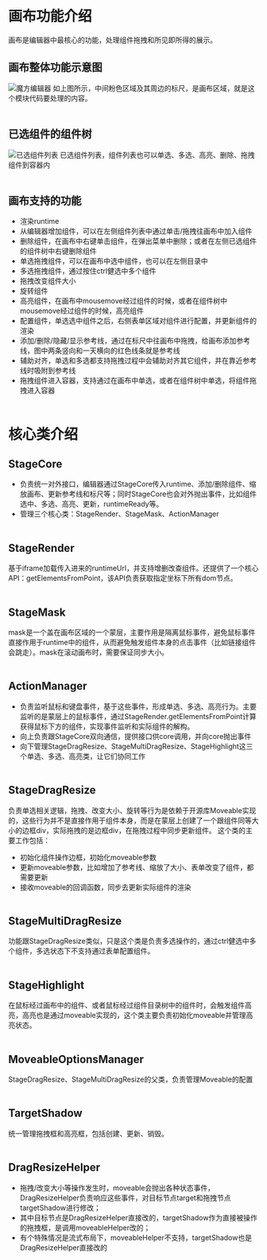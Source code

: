 # 画布功能介绍
画布是编辑器中最核心的功能，处理组件拖拽和所见即所得的展示。
## 画布整体功能示意图
![魔方编辑器](https://vfiles.gtimg.cn/vupload/20221113/78b8ab1668310500232.png)
如上图所示，中间粉色区域及其周边的标尺，是画布区域，就是这个模块代码要处理的内容。<br/><br/>
## 已选组件的组件树
![已选组件列表](https://vfiles.gtimg.cn/vupload/20221113/c3816e1668311041998.png)
已选组件列表，组件列表也可以单选、多选、高亮、删除、拖拽组件到容器内<br/><br/>

## 画布支持的功能
- 渲染runtime
- 从编辑器增加组件，可以在左侧组件列表中通过单击/拖拽往画布中加入组件
- 删除组件，在画布中右键单击组件，在弹出菜单中删除；或者在左侧已选组件的组件树中右键删除组件
- 单选拖拽组件，可以在画布中选中组件，也可以在左侧目录中
- 多选拖拽组件，通过按住ctrl健选中多个组件
- 拖拽改变组件大小
- 旋转组件
- 高亮组件，在画布中mousemove经过组件的时候，或者在组件树中mousemove经过组件的时候，高亮组件
- 配置组件，单选选中组件之后，右侧表单区域对组件进行配置，并更新组件的渲染
- 添加/删除/隐藏/显示参考线，通过在标尺中往画布中拖拽，给画布添加参考线，图中两条竖向和一天横向的红色线条就是参考线
- 辅助对齐，单选和多选都支持拖拽过程中会辅助对齐其它组件，并在靠近参考线时吸附到参考线
- 拖拽组件进入容器，支持通过在画布中单选，或者在组件树中单选，将组件拖拽进入容器
<br/><br/>
# 核心类介绍
## StageCore
- 负责统一对外接口，编辑器通过StageCore传入runtime、添加/删除组件、缩放画布、更新参考线和标尺等；同时StageCore也会对外抛出事件，比如组件选中、多选、高亮、更新，runtimeReady等。
- 管理三个核心类：StageRender、StageMask、ActionManager
<br/><br/>
## StageRender
基于iframe加载传入进来的runtimeUrl，并支持增删改查组件。还提供了一个核心API：getElementsFromPoint，该API负责获取指定坐标下所有dom节点。
<br/><br/>
## StageMask
mask是一个盖在画布区域的一个蒙层，主要作用是隔离鼠标事件，避免鼠标事件直接作用于runtime中的组件，从而避免触发组件本身的点击事件（比如链接组件会跳走）。mask在滚动画布时，需要保证同步大小。
<br/><br/>
## ActionManager
- 负责监听鼠标和键盘事件，基于这些事件，形成单选、多选、高亮行为。主要监听的是蒙层上的鼠标事件，通过StageRender.getElementsFromPoint计算获得鼠标下方的组件，实现事件监听和实际组件的解构。
- 向上负责跟StageCore双向通信，提供接口供core调用，并向core抛出事件
- 向下管理StageDragResize、StageMultiDragResize、StageHighlight这三个单选、多选、高亮类，让它们协同工作
<br/><br/>
## StageDragResize
负责单选相关逻辑，拖拽、改变大小、旋转等行为是依赖于开源库Moveable实现的，这些行为并不是直接作用于组件本身，而是在蒙层上创建了一个跟组件同等大小的边框div，实际拖拽的是边框div，在拖拽过程中同步更新组件。
这个类的主要工作包括：
- 初始化组件操作边框，初始化moveable参数
- 更新moveable参数，比如增加了参考线、缩放了大小、表单改变了组件，都需要更新
- 接收moveable的回调函数，同步去更新实际组件的渲染
<br/><br/>
## StageMultiDragResize
功能跟StageDragResize类似，只是这个类是负责多选操作的，通过ctrl健选中多个组件，多选状态下不支持通过表单配置组件。
<br/><br/>
## StageHighlight
在鼠标经过画布中的组件、或者鼠标经过组件目录树中的组件时，会触发组件高亮，高亮也是通过moveable实现的，这个类主要负责初始化moveable并管理高亮状态。
<br/><br/>
## MoveableOptionsManager
StageDragResize、StageMultiDragResize的父类，负责管理Moveable的配置
<br/><br/>
## TargetShadow
统一管理拖拽框和高亮框，包括创建、更新、销毁。
<br/><br/>
## DragResizeHelper
- 拖拽/改变大小等操作发生时，moveable会抛出各种状态事件，DragResizeHelper负责响应这些事件，对目标节点target和拖拽节点targetShadow进行修改；
- 其中目标节点是DragResizeHelper直接改的，targetShadow作为直接被操作的拖拽框，是调用moveableHelper改的；
- 有个特殊情况是流式布局下，moveableHelper不支持，targetShadow也是DragResizeHelper直接改的
